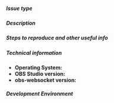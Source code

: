 ##### Issue type
<!--- Uncomment one of the two options below. -->

<!--- - Bug report -->
<!--- - Feature request -->

##### Description
<!--- Describe the bug encountered or feature requested. -->

##### Steps to reproduce and other useful info
<!--- If it's a bug, please describe the steps to reproduce it and PLEASE include an OBS log file. Otherwise, remove this section. -->

##### Technical information
- **Operating System:** 
- **OBS Studio version:** 
- **obs-websocket version:** 

##### Development Environment
<!--- If you're trying to compile obs-websocket, please describe your compiler type and version (e.g: GCC 4.7, VC2013, ...), and the CMake settings used. -->
<!--- Remove this section if it does not apply. -->
